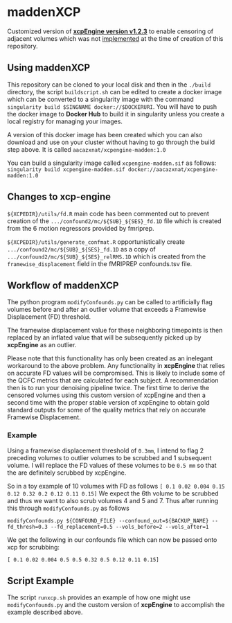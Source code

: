 # maddenXCP
Customized version of **[xcpEngine version v1.2.3](https://github.com/PennBBL/xcpEngine)** to enable censoring of adjacent volumes which was not [implemented](https://github.com/PennBBL/xcpEngine/issues/431) at the time of creation of this repository.

## Using maddenXCP
This repository can be cloned to your local disk and then in the `./build` directory, the script `buildscript.sh` can be edited to create a docker image which can be converted to a singularity image with the command `singularity build $SINGNAME docker://$DOCKERURI`. You will have to push the docker image to **Docker Hub** to build it in singularity unless you create a local registry for managing your images.

A version of this docker image has been created which you can also download and use on your cluster without having to go through the build step above. It is called `aacazxnat/xcpengine-madden:1.0`

You can build a singularity image called `xcpengine-madden.sif` as follows:
`singularity build xcpengine-madden.sif docker://aacazxnat/xcpengine-madden:1.0`

## Changes to xcp-engine

`${XCPEDIR}/utils/fd.R` main code has been commented out to prevent creation of the `.../confound2/mc/${SUB}_${SES}_fd.1D` file which is created from the 6 motion regressors provided by fmriprep.

`${XCPEDIR}/utils/generate_confmat.R` opportunistically create `.../confound2/mc/${SUB}_${SES}_fd.1D` as a copy of `.../confound2/mc/${SUB}_${SES}_relRMS.1D` which is created from the `framewise_displacement` field in the fMRIPREP confounds.tsv file.

## Workflow of maddenXCP

The python program `modifyConfounds.py` can be called to artificially flag volumes before and after an outlier volume that exceeds a Framewise Displacement (FD) threshold. 

The framewise displacement value for these neighboring timepoints is then replaced by an inflated value that will be subsequently picked up by **xcpEngine** as an outlier.

Please note that this functionality has only been created as an inelegant workaround to the above problem. Any functionality in **xcpEngine** that relies on accurate FD values will be compromised. This is likely to include some of the QCFC metrics that are calculated for each subject. A recommendation then is to run your denoising pipeline twice. The first time to derive the censored volumes using this custom version of xcpEngine and then a second time with the proper stable version of xcpEngine to obtain gold standard outputs for some of the quality metrics that rely on accurate Framewise Displacement.

### Example
Using a framewise displacement threshold of `0.3mm`, I intend to flag 2 preceding volumes to outlier volumes to be scrubbed and 1 subsequent volume.
I will replace the FD values of these volumes to be `0.5 mm` so that the are definitely scrubbed by xcpEngine.

So in a toy example of 10 volumes with FD as follows `[ 0.1 0.02 0.004 0.15 0.12 0.32 0.2 0.12 0.11 0.15]`
We expect the 6th volume to be scrubbed and thus we want to also scrub volumes 4 and 5 and 7.
Thus after running this through `modifyConfounds.py` as follows

`modifyConfounds.py ${CONFOUND_FILE} --confound_out=${BACKUP_NAME} --fd_thresh=0.3 --fd_replacement=0.5 --vols_before=2 --vols_after=1`

We get the following in our confounds file which can now be passed onto xcp for scrubbing:

`[ 0.1 0.02 0.004 0.5 0.5 0.32 0.5 0.12 0.11 0.15]`

## Script Example
The script `runxcp.sh` provides an example of how one might use `modifyConfounds.py` and the custom version of **xcpEngine** to accomplish the example described above.
